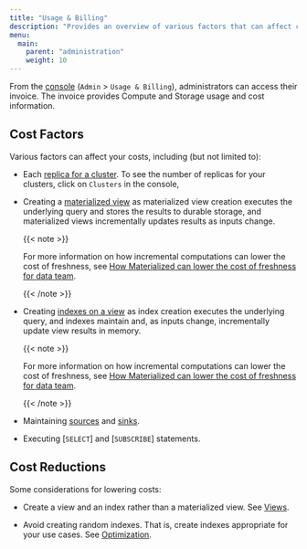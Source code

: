 ```yaml
---
title: "Usage & Billing"
description: "Provides an overview of various factors that can affect cost."
menu:
  main:
    parent: "administration"
    weight: 10
---
```


From the [console](https://console.materialize.com/) (`Admin` > `Usage &
Billing`), administrators can access their invoice. The invoice provides
Compute and Storage usage and cost information.

## Cost Factors

Various factors can affect your costs, including (but not limited to):

- Each [replica for a cluster](/sql/create-cluster/#credit-usage). To see the
  number of replicas for your clusters, click on `Clusters` in the console,

- Creating a [materialized view](/concepts/views/#materialized-views) as
  materialized view creation executes the underlying query and stores the
  results to durable storage, and materialized views incrementally updates
  results as inputs change.

  {{< note >}}

  For more information on how incremental computations can lower the cost of
  freshness, see [How Materialized can lower the cost of freshness for data
  team](https://materialize.com/promotions/cost-of-freshness/?utm_campaign=General&utm_source=documentation).

  {{< /note >}}

- Creating [indexes on a view](/concepts/indexes/) as index creation executes
  the underlying query, and indexes maintain and, as inputs change,
  incrementally update view results in memory.

  {{< note >}}

  For more information on how incremental computations can lower the cost of
  freshness, see [How Materialized can lower the cost of freshness for data
  team](https://materialize.com/promotions/cost-of-freshness/?utm_campaign=General&utm_source=documentation).

  {{< /note >}}

- Maintaining [sources](/concepts/sources/) and [sinks](/concepts/sinks/).

- Executing [`SELECT`] and [`SUBSCRIBE`] statements.

## Cost Reductions

Some considerations for lowering costs:

- Create a view and an index rather than a materialized view.  See
  [Views](/concepts/views/).

- Avoid creating random indexes. That is, create indexes appropriate
  for your use cases. See [Optimization](/transform-data/optimization/).
